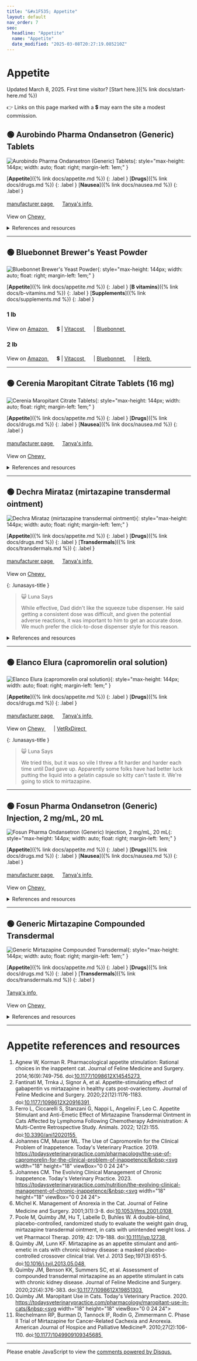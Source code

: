 ```yaml
---
title: "&#x1F535; Appetite"
layout: default
nav_order: 7
seo:
  headline: "Appetite"
  name: "Appetite"
  date_modified: "2025-03-08T20:27:19.085210Z"
---
```


# Appetite

Updated March 8, 2025.
First time visitor? [Start here.]({% link docs/start-here.md %})

&#x1F449; Links on this page marked with a &#x1f4b2; may earn the site a modest commission.



## &#x1F7E2; Aurobindo Pharma Ondansetron (Generic) Tablets

![Aurobindo Pharma Ondansetron (Generic) Tablets](https://image.chewy.com/is/image/catalog/205219_MAIN._AC_SL600_V1633037204_.jpg){: style="max-height: 144px; width: auto; float: right; margin-left: 1em;" }

[**Appetite**]({% link docs/appetite.md %})
{: .label }
[**Drugs**]({% link docs/drugs.md %})
{: .label }
[**Nausea**]({% link docs/nausea.md %})
{: .label }

 <a href="https://www.aurobindousa.com/products/ondansetron-tablets-4-mg-30-bottle/" class="external" target="_blank">manufacturer page&nbsp;<svg width="18" height="18" viewBox="0 0 24 24"><use xlink:href="#svg-external-link"></use></svg></a> <a href="https://felinecrf.org/appetite_loss_nausea_vomiting.htm#ondansetron" class="external" target="_blank">Tanya's info&nbsp;<svg width="18" height="18" viewBox="0 0 24 24"><use xlink:href="#svg-external-link"></use></svg></a>

View on <a href="https://www.chewy.com/dp/1068854" class="external" target="_blank">Chewy&nbsp;<svg width="18" height="18" viewBox="0 0 24 24"><use xlink:href="#svg-external-link"></use></svg></a>

<details markdown="block">
<summary>References and resources</summary>

1.  Acevedo A, Muñoz KA, Stec M, Pitt K, Jones SA, Manfredi JM. Effect of preoperative ondansetron on postoperative nausea in healthy dogs undergoing laparoscopic gastropexy and castration. Vet Anaesth Analg. 2024 May-Jun;51(3):235-243. doi:<a href="https://doi.org/10.1016/j.vaa.2024.01.004" class="external" target="_blank">10.1016/j.vaa.2024.01.004&nbsp;<svg width="18" height="18" viewBox="0 0 24 24"><use xlink:href="#svg-external-link"></use></svg></a>
1.  Fitzpatrick, R. L., Wittenburg, L. A., Hansen, R. J., Gustafson, D. L., Quimby, J. M. Limited sampling pharmacokinetics of subcutaneous ondansetron in healthy geriatric cats, cats with chronic kidney disease, and cats with liver disease. J. vet. Pharmacol. Therap. doi:<a href="https://doi.org/10.1111/jvp.12286" class="external" target="_blank">10.1111/jvp.12286&nbsp;<svg width="18" height="18" viewBox="0 0 24 24"><use xlink:href="#svg-external-link"></use></svg></a>
1.  Hall, E. (2002), Rational selection of gastrointestinal drugs for cats and dogs. In Practice, 24: 242-249. doi:<a href="https://doi.org/10.1136/inpract.24.5.242" class="external" target="_blank">10.1136/inpract.24.5.242&nbsp;<svg width="18" height="18" viewBox="0 0 24 24"><use xlink:href="#svg-external-link"></use></svg></a>
1.  Zofran Product Monograph. Novartis Pharmaceuticals Canada. 2015. <a href="https://www.novartis.com/ca-en/sites/novartis_ca/files/zofran_scrip_e.pdf" class="external" target="_blank">https://www.novartis.com/ca-en/sites/novartis_ca/files/zofran_scrip_e.pdf&nbsp;<svg width="18" height="18" viewBox="0 0 24 24"><use xlink:href="#svg-external-link"></use></svg></a>
1.  Quimby, J. M., Lake, R. C., Hansen, R. J., Lunghofer, P. J., Gustafson, D. L. Oral, subcutaneous, and intravenous pharmacokinetics of ondansetron in healthy cats. J. vet. Pharmacol. Therap. 37, 348-353. doi:<a href="https://doi.org/10.1111/jvp.12094" class="external" target="_blank">10.1111/jvp.12094&nbsp;<svg width="18" height="18" viewBox="0 0 24 24"><use xlink:href="#svg-external-link"></use></svg></a>
1.  Santos LC, Ludders JW, Erb HN, Martin-Flores M, Basher KL, Kirch P. A randomized, blinded, controlled trial of the antiemetic effect of ondansetron on dexmedetomidine-induced emesis in cats. Vet Anaesth Analg. 2011 Jul;38(4):320-7. doi:<a href="https://doi.org/10.1111/j.1467-2995.2011.00619.x" class="external" target="_blank">10.1111/j.1467-2995.2011.00619.x&nbsp;<svg width="18" height="18" viewBox="0 0 24 24"><use xlink:href="#svg-external-link"></use></svg></a>
1.  SEDLACEK, H.S., RAMSEY, D.S., BOUCHER, J.F., EAGLESON, J.S., CONDER, G.A. and CLEMENCE, R.G. (2008), Comparative efficacy of maropitant and selected drugs in preventing emesis induced by centrally or peripherally acting emetogens in dogs. Journal of Veterinary Pharmacology and Therapeutics, 31: 533-537. doi:<a href="https://doi.org/10.1111/j.1365-2885.2008.00991.x" class="external" target="_blank">10.1111/j.1365-2885.2008.00991.x&nbsp;<svg width="18" height="18" viewBox="0 0 24 24"><use xlink:href="#svg-external-link"></use></svg></a>
1.  Trepanier L. Acute Vomiting in Cats: Rational Treatment Selection. Journal of Feline Medicine and Surgery. 2010;12(3):225-230. doi:<a href="https://doi.org/10.1016/j.jfms.2010.01.005" class="external" target="_blank">10.1016/j.jfms.2010.01.005&nbsp;<svg width="18" height="18" viewBox="0 0 24 24"><use xlink:href="#svg-external-link"></use></svg></a>
1.  Zajic LB, Herndon AK, Sieberg LG, et al. Assessment of absorption of transdermal ondansetron in normal research cats. Journal of Feline Medicine and Surgery. 2017;19(12):1245-1248. doi:<a href="https://doi.org/10.1177/1098612X16688807" class="external" target="_blank">10.1177/1098612X16688807&nbsp;<svg width="18" height="18" viewBox="0 0 24 24"><use xlink:href="#svg-external-link"></use></svg></a>

</details>

* * *



## &#x1F7E2; Bluebonnet Brewer's Yeast Powder

![Bluebonnet Brewer's Yeast Powder](https://bluebonnetnutrition.com/cdn/shop/files/743715012004O_afront-side.jpg?width=1000){: style="max-height: 144px; width: auto; float: right; margin-left: 1em;" }

[**Appetite**]({% link docs/appetite.md %})
{: .label }
[**B vitamins**]({% link docs/b-vitamins.md %})
{: .label }
[**Supplements**]({% link docs/supplements.md %})
{: .label }

### 1 lb

View on <a href="https://www.amazon.com/dp/B000POWM52/ref=nosim?tag=ckdcatsupplies-20" class="external" target="_blank">Amazon&nbsp;<svg width="18" height="18" viewBox="0 0 24 24"><use xlink:href="#svg-external-link"></use></svg></a> &#x1f4b2; &#124; <a href="https://www.vitacost.com/bluebonnet-nutrition-super-earth-brewers-yeast-powder-non-bitter" class="external" target="_blank">Vitacost&nbsp;<svg width="18" height="18" viewBox="0 0 24 24"><use xlink:href="#svg-external-link"></use></svg></a> &#124; <a href="https://bluebonnetnutrition.com/products/super-earth-brewers-yeast-powder?variant=43718728155446" class="external" target="_blank">Bluebonnet&nbsp;<svg width="18" height="18" viewBox="0 0 24 24"><use xlink:href="#svg-external-link"></use></svg></a>

### 2 lb

View on <a href="https://www.amazon.com/dp/B000BD0S1W/ref=nosim?tag=ckdcatsupplies-20" class="external" target="_blank">Amazon&nbsp;<svg width="18" height="18" viewBox="0 0 24 24"><use xlink:href="#svg-external-link"></use></svg></a> &#x1f4b2; &#124; <a href="https://www.vitacost.com/bluebonnet-nutrition-super-earth-brewers-yeast-powder-unflavored" class="external" target="_blank">Vitacost&nbsp;<svg width="18" height="18" viewBox="0 0 24 24"><use xlink:href="#svg-external-link"></use></svg></a> &#124; <a href="https://bluebonnetnutrition.com/products/super-earth-brewers-yeast-powder?variant=43718728188214" class="external" target="_blank">Bluebonnet&nbsp;<svg width="18" height="18" viewBox="0 0 24 24"><use xlink:href="#svg-external-link"></use></svg></a> &#124; <a href="https://www.iherb.com/pr/9984" class="external" target="_blank">iHerb&nbsp;<svg width="18" height="18" viewBox="0 0 24 24"><use xlink:href="#svg-external-link"></use></svg></a>

* * *



## &#x1F7E2; Cerenia Maropitant Citrate Tablets (16 mg)

![Cerenia Maropitant Citrate Tablets](https://image.chewy.com/is/image/catalog/146224_MAIN._AC_SL600_V1728334497_.jpg){: style="max-height: 144px; width: auto; float: right; margin-left: 1em;" }

[**Appetite**]({% link docs/appetite.md %})
{: .label }
[**Drugs**]({% link docs/drugs.md %})
{: .label }
[**Nausea**]({% link docs/nausea.md %})
{: .label }

 <a href="https://www.zoetisus.com/products/petcare/cerenia" class="external" target="_blank">manufacturer page&nbsp;<svg width="18" height="18" viewBox="0 0 24 24"><use xlink:href="#svg-external-link"></use></svg></a> <a href="https://felinecrf.org/appetite_loss_nausea_vomiting.htm#maropitant" class="external" target="_blank">Tanya's info&nbsp;<svg width="18" height="18" viewBox="0 0 24 24"><use xlink:href="#svg-external-link"></use></svg></a>

View on <a href="https://www.chewy.com/dp/323192" class="external" target="_blank">Chewy&nbsp;<svg width="18" height="18" viewBox="0 0 24 24"><use xlink:href="#svg-external-link"></use></svg></a>

<details markdown="block">
<summary>References and resources</summary>

1.  Boukaache Y, Ferret ML, Khoukh VDK, Enache A, Iwaszkiw D, Bertin S, Bruno F. Evaluation of the efficacy of transdermal administration of maropitant in managing vomiting in cats. Open Vet J. 2022 Sep-Oct;12(5):618-621. doi:<a href="https://doi.org/10.5455/OVJ.2022.v12.i5.4" class="external" target="_blank">10.5455/OVJ.2022.v12.i5.4&nbsp;<svg width="18" height="18" viewBox="0 0 24 24"><use xlink:href="#svg-external-link"></use></svg></a>
1.  Bradbrook C. Is maropitant analgesic? Ace Vets Limited T/A The Zero Pain Philosophy. 2023. <a href="https://www.zeropainphilosophy.com/post/is-maropitant-analgesic" class="external" target="_blank">https://www.zeropainphilosophy.com/post/is-maropitant-analgesic&nbsp;<svg width="18" height="18" viewBox="0 0 24 24"><use xlink:href="#svg-external-link"></use></svg></a>
1.  HICKMAN, M.A., COX, S.R., MAHABIR, S., MISKELL, C., LIN, J., BUNGER, A. and McCALL, R.B. (2008), Safety, pharmacokinetics and use of the novel NK-1 receptor antagonist maropitant (CereniaTM) for the prevention of emesis and motion sickness in cats. Journal of Veterinary Pharmacology and Therapeutics, 31: 220-229. doi:<a href="https://doi.org/10.1111/j.1365-2885.2008.00952.x" class="external" target="_blank">10.1111/j.1365-2885.2008.00952.x&nbsp;<svg width="18" height="18" viewBox="0 0 24 24"><use xlink:href="#svg-external-link"></use></svg></a>
1.  Kinobe RT, Miyake Y. Evaluating the anti-inflammatory and analgesic properties of maropitant: A systematic review and meta-analysis. Vet J. 2020 May-Jun;259-260:105471. doi:<a href="https://doi.org/10.1016/j.tvjl.2020.105471" class="external" target="_blank">10.1016/j.tvjl.2020.105471&nbsp;<svg width="18" height="18" viewBox="0 0 24 24"><use xlink:href="#svg-external-link"></use></svg></a>
1.  Love L. Is Maropitant Analgesic? North American Veterinary Anesthesia Society (NAVAS). 2021. <a href="https://www.mynavas.org/post/is-maropitant-analgesic" class="external" target="_blank">https://www.mynavas.org/post/is-maropitant-analgesic&nbsp;<svg width="18" height="18" viewBox="0 0 24 24"><use xlink:href="#svg-external-link"></use></svg></a>
1.  Quimby JM, Brock WT, Moses K, Bolotin D, Patricelli K. Chronic use of maropitant for the management of vomiting and inappetence in cats with chronic kidney disease: a blinded, placebo-controlled clinical trial. Journal of Feline Medicine and Surgery. 2015;17(8):692-697. doi:<a href="https://doi.org/10.1177/1098612X14555441" class="external" target="_blank">10.1177/1098612X14555441&nbsp;<svg width="18" height="18" viewBox="0 0 24 24"><use xlink:href="#svg-external-link"></use></svg></a>
1.  Quimby JM. Maropitant Use in Cats. Today's Veterinary Practice. 2020. <a href="https://todaysveterinarypractice.com/pharmacology/maropitant-use-in-cats/" class="external" target="_blank">https://todaysveterinarypractice.com/pharmacology/maropitant-use-in-cats/&nbsp;<svg width="18" height="18" viewBox="0 0 24 24"><use xlink:href="#svg-external-link"></use></svg></a>
1.  SEDLACEK, H.S., RAMSEY, D.S., BOUCHER, J.F., EAGLESON, J.S., CONDER, G.A. and CLEMENCE, R.G. (2008), Comparative efficacy of maropitant and selected drugs in preventing emesis induced by centrally or peripherally acting emetogens in dogs. Journal of Veterinary Pharmacology and Therapeutics, 31: 533-537. doi:<a href="https://doi.org/10.1111/j.1365-2885.2008.00991.x" class="external" target="_blank">10.1111/j.1365-2885.2008.00991.x&nbsp;<svg width="18" height="18" viewBox="0 0 24 24"><use xlink:href="#svg-external-link"></use></svg></a>
1.  Cerenia Tablets and Injectable Solution Package Insert. Zoetis. 2022. <a href="https://www.zoetisus.com/content/_assets/docs/Petcare/Cerenia/Cerenia-Tablets-and-Injectable-Solution-Combined-Marketing-Package-Insert.pdf" class="external" target="_blank">https://www.zoetisus.com/content/_assets/docs/Petcare/Cerenia/Cerenia-Tablets-and-Injectable-Solution-Combined-Marketing-Package-Insert.pdf&nbsp;<svg width="18" height="18" viewBox="0 0 24 24"><use xlink:href="#svg-external-link"></use></svg></a>

</details>

* * *



## &#x1F7E2; Dechra Mirataz (mirtazapine transdermal ointment)

![Dechra Mirataz (mirtazapine transdermal ointment)](https://mirataz.com/wp-content/uploads/2021/01/mirataz-product-new.jpg){: style="max-height: 144px; width: auto; float: right; margin-left: 1em;" }

[**Appetite**]({% link docs/appetite.md %})
{: .label }
[**Drugs**]({% link docs/drugs.md %})
{: .label }
[**Transdermals**]({% link docs/transdermals.md %})
{: .label }

 <a href="https://mirataz.com" class="external" target="_blank">manufacturer page&nbsp;<svg width="18" height="18" viewBox="0 0 24 24"><use xlink:href="#svg-external-link"></use></svg></a> <a href="https://felinecrf.org/persuading_cat_to_eat.htm#mirtazapine" class="external" target="_blank">Tanya's info&nbsp;<svg width="18" height="18" viewBox="0 0 24 24"><use xlink:href="#svg-external-link"></use></svg></a>

View on <a href="https://www.chewy.com/dp/206276" class="external" target="_blank">Chewy&nbsp;<svg width="18" height="18" viewBox="0 0 24 24"><use xlink:href="#svg-external-link"></use></svg></a>

{: .lunasays-title }
> &#x1F63A; Luna Says
>
> While effective, Dad didn't like the squeeze tube dispenser. He said getting a consistent dose was difficult, and given the potential adverse reactions, it was important to him to get an accurate dose. We much prefer the click-to-dose dispenser style for this reason.

<details markdown="block">
<summary>References and resources</summary>

1.  Buhles W, Quimby JM, Labelle D, Williams VS. Single and multiple dose pharmacokinetics of a novel mirtazapine transdermal ointment in cats. J vet Pharmacol Therap. 2018; 41: 644-651. doi:<a href="https://doi.org/10.1111/jvp.12691" class="external" target="_blank">10.1111/jvp.12691&nbsp;<svg width="18" height="18" viewBox="0 0 24 24"><use xlink:href="#svg-external-link"></use></svg></a>
1.  Fantinati M, Trnka J, Signor A, et al. Appetite-stimulating effect of gabapentin vs mirtazapine in healthy cats post-ovariectomy. Journal of Feline Medicine and Surgery. 2020;22(12):1176-1183. doi:<a href="https://doi.org/10.1177/1098612X20916391" class="external" target="_blank">10.1177/1098612X20916391&nbsp;<svg width="18" height="18" viewBox="0 0 24 24"><use xlink:href="#svg-external-link"></use></svg></a>
1.  Ferguson LE, McLean MK, Bates JA, Quimby JM. Mirtazapine toxicity in cats: retrospective study of 84 cases (2006-2011). Journal of Feline Medicine and Surgery. 2016;18(11):868-874. doi:<a href="https://doi.org/10.1177/1098612X15599026" class="external" target="_blank">10.1177/1098612X15599026&nbsp;<svg width="18" height="18" viewBox="0 0 24 24"><use xlink:href="#svg-external-link"></use></svg></a>
1.  Ferro L, Ciccarelli S, Stanzani G, Nappi L, Angelini F, Leo C. Appetite Stimulant and Anti-Emetic Effect of Mirtazapine Transdermal Ointment in Cats Affected by Lymphoma Following Chemotherapy Administration: A Multi-Centre Retrospective Study. Animals. 2022; 12(2):155. doi:<a href="https://doi.org/10.3390/ani12020155" class="external" target="_blank">10.3390/ani12020155&nbsp;<svg width="18" height="18" viewBox="0 0 24 24"><use xlink:href="#svg-external-link"></use></svg></a>
1.  Mirataz (mirtazapine transdermal ointment) product insert. Dechra Veterinary Products. 2020. <a href="https://www.dechra-us.com/Files/Files/SupportMaterialDownloads/US/dechra-mirataz-full-pi-0521.pdf" class="external" target="_blank">https://www.dechra-us.com/Files/Files/SupportMaterialDownloads/US/dechra-mirataz-full-pi-0521.pdf&nbsp;<svg width="18" height="18" viewBox="0 0 24 24"><use xlink:href="#svg-external-link"></use></svg></a>
1.  Poole M, Quimby JM, Hu T, Labelle D, Buhles W. A double-blind, placebo-controlled, randomized study to evaluate the weight gain drug, mirtazapine transdermal ointment, in cats with unintended weight loss. J vet Pharmacol Therap. 2019; 42: 179-188. doi:<a href="https://doi.org/10.1111/jvp.12738" class="external" target="_blank">10.1111/jvp.12738&nbsp;<svg width="18" height="18" viewBox="0 0 24 24"><use xlink:href="#svg-external-link"></use></svg></a>
1.  Quimby, J.M., Gustafson, D.L. and Lunn, K.F. (2011), The Pharmacokinetics of Mirtazapine in Cats with Chronic Kidney Disease and In Age-Matched Control Cats. J Vet Intern Med, 25: 985-989. doi:<a href="https://doi.org/10.1111/j.1939-1676.2011.00780.x" class="external" target="_blank">10.1111/j.1939-1676.2011.00780.x&nbsp;<svg width="18" height="18" viewBox="0 0 24 24"><use xlink:href="#svg-external-link"></use></svg></a>
1.  Quimby JM, Lunn KF. Mirtazapine as an appetite stimulant and anti-emetic in cats with chronic kidney disease: a masked placebo-controlled crossover clinical trial. Vet J. 2013 Sep;197(3):651-5. doi:<a href="https://doi.org/10.1016/j.tvjl.2013.05.048" class="external" target="_blank">10.1016/j.tvjl.2013.05.048&nbsp;<svg width="18" height="18" viewBox="0 0 24 24"><use xlink:href="#svg-external-link"></use></svg></a>
1.  Quimby JM, Benson KK, Summers SC, et al. Assessment of compounded transdermal mirtazapine as an appetite stimulant in cats with chronic kidney disease. Journal of Feline Medicine and Surgery. 2020;22(4):376-383. doi:<a href="https://doi.org/10.1177/1098612X19851303" class="external" target="_blank">10.1177/1098612X19851303&nbsp;<svg width="18" height="18" viewBox="0 0 24 24"><use xlink:href="#svg-external-link"></use></svg></a>
1.  Riechelmann RP, Burman D, Tannock IF, Rodin G, Zimmermann C. Phase II Trial of Mirtazapine for Cancer-Related Cachexia and Anorexia. American Journal of Hospice and Palliative Medicine®. 2010;27(2):106-110. doi:<a href="https://doi.org/10.1177/1049909109345685" class="external" target="_blank">10.1177/1049909109345685&nbsp;<svg width="18" height="18" viewBox="0 0 24 24"><use xlink:href="#svg-external-link"></use></svg></a>
1.  Sparkes AH, Caney S, Chalhoub S, Elliott J, Finch N, Gajanayake I, Langston C, Lefebvre HP, White J, Quimby J. ISFM Consensus Guidelines on the Diagnosis and Management of Feline Chronic Kidney Disease. J Feline Med Surg. 2016 Mar;18(3):219-39. doi:<a href="https://doi.org/10.1177/1098612X16631234" class="external" target="_blank">10.1177/1098612X16631234&nbsp;<svg width="18" height="18" viewBox="0 0 24 24"><use xlink:href="#svg-external-link"></use></svg></a>

</details>

* * *



## &#x1F7E2; Elanco Elura (capromorelin oral solution)

![Elanco Elura (capromorelin oral solution)](https://assets.elanco.com/0cec44ed-3eaa-0009-2029-666567e7e4de/888c3aeb-444d-4e71-9992-ea6336f02040/Elura_Packshot_Camera_Left_840px.png){: style="max-height: 144px; width: auto; float: right; margin-left: 1em;" }

[**Appetite**]({% link docs/appetite.md %})
{: .label }
[**Drugs**]({% link docs/drugs.md %})
{: .label }

 <a href="https://my.elanco.com/us/elura" class="external" target="_blank">manufacturer page&nbsp;<svg width="18" height="18" viewBox="0 0 24 24"><use xlink:href="#svg-external-link"></use></svg></a> <a href="https://felinecrf.org/persuading_cat_to_eat.htm#capromorelin" class="external" target="_blank">Tanya's info&nbsp;<svg width="18" height="18" viewBox="0 0 24 24"><use xlink:href="#svg-external-link"></use></svg></a>

View on <a href="https://www.chewy.com/dp/316892" class="external" target="_blank">Chewy&nbsp;<svg width="18" height="18" viewBox="0 0 24 24"><use xlink:href="#svg-external-link"></use></svg></a> &#124; <a href="https://www.vetrxdirect.com/product/view/elura-capromorelin-oral-solution-for-weight-gain-in-cats-rx" class="external" target="_blank">VetRxDirect&nbsp;<svg width="18" height="18" viewBox="0 0 24 24"><use xlink:href="#svg-external-link"></use></svg></a>

{: .lunasays-title }
> &#x1F63A; Luna Says
>
> We tried this, but it was so vile I threw a fit harder and harder each time until Dad gave up. Apparently some folks have had better luck putting the liquid into a gelatin capsule so kitty can't taste it. We're going to stick to mirtazapine.

* * *



## &#x1F7E2; Fosun Pharma Ondansetron (Generic) Injection, 2 mg/mL, 20 mL

![Fosun Pharma Ondansetron (Generic) Injection, 2 mg/mL, 20 mL](https://fosunpharmausa.com/wp-content/uploads/2019/10/Ondensetron-40mg.jpg){: style="max-height: 144px; width: auto; float: right; margin-left: 1em;" }

[**Appetite**]({% link docs/appetite.md %})
{: .label }
[**Drugs**]({% link docs/drugs.md %})
{: .label }
[**Nausea**]({% link docs/nausea.md %})
{: .label }

 <a href="https://fosunpharmausa.com/our-products/" class="external" target="_blank">manufacturer page&nbsp;<svg width="18" height="18" viewBox="0 0 24 24"><use xlink:href="#svg-external-link"></use></svg></a> <a href="https://felinecrf.org/appetite_loss_nausea_vomiting.htm#ondansetron" class="external" target="_blank">Tanya's info&nbsp;<svg width="18" height="18" viewBox="0 0 24 24"><use xlink:href="#svg-external-link"></use></svg></a>

View on <a href="https://www.chewy.com/dp/336791" class="external" target="_blank">Chewy&nbsp;<svg width="18" height="18" viewBox="0 0 24 24"><use xlink:href="#svg-external-link"></use></svg></a>

<details markdown="block">
<summary>References and resources</summary>

1.  Acevedo A, Muñoz KA, Stec M, Pitt K, Jones SA, Manfredi JM. Effect of preoperative ondansetron on postoperative nausea in healthy dogs undergoing laparoscopic gastropexy and castration. Vet Anaesth Analg. 2024 May-Jun;51(3):235-243. doi:<a href="https://doi.org/10.1016/j.vaa.2024.01.004" class="external" target="_blank">10.1016/j.vaa.2024.01.004&nbsp;<svg width="18" height="18" viewBox="0 0 24 24"><use xlink:href="#svg-external-link"></use></svg></a>
1.  Fitzpatrick, R. L., Wittenburg, L. A., Hansen, R. J., Gustafson, D. L., Quimby, J. M. Limited sampling pharmacokinetics of subcutaneous ondansetron in healthy geriatric cats, cats with chronic kidney disease, and cats with liver disease. J. vet. Pharmacol. Therap. doi:<a href="https://doi.org/10.1111/jvp.12286" class="external" target="_blank">10.1111/jvp.12286&nbsp;<svg width="18" height="18" viewBox="0 0 24 24"><use xlink:href="#svg-external-link"></use></svg></a>
1.  Hall, E. (2002), Rational selection of gastrointestinal drugs for cats and dogs. In Practice, 24: 242-249. doi:<a href="https://doi.org/10.1136/inpract.24.5.242" class="external" target="_blank">10.1136/inpract.24.5.242&nbsp;<svg width="18" height="18" viewBox="0 0 24 24"><use xlink:href="#svg-external-link"></use></svg></a>
1.  Zofran Product Monograph. Novartis Pharmaceuticals Canada. 2015. <a href="https://www.novartis.com/ca-en/sites/novartis_ca/files/zofran_scrip_e.pdf" class="external" target="_blank">https://www.novartis.com/ca-en/sites/novartis_ca/files/zofran_scrip_e.pdf&nbsp;<svg width="18" height="18" viewBox="0 0 24 24"><use xlink:href="#svg-external-link"></use></svg></a>
1.  Quimby, J. M., Lake, R. C., Hansen, R. J., Lunghofer, P. J., Gustafson, D. L. Oral, subcutaneous, and intravenous pharmacokinetics of ondansetron in healthy cats. J. vet. Pharmacol. Therap. 37, 348-353. doi:<a href="https://doi.org/10.1111/jvp.12094" class="external" target="_blank">10.1111/jvp.12094&nbsp;<svg width="18" height="18" viewBox="0 0 24 24"><use xlink:href="#svg-external-link"></use></svg></a>
1.  Santos LC, Ludders JW, Erb HN, Martin-Flores M, Basher KL, Kirch P. A randomized, blinded, controlled trial of the antiemetic effect of ondansetron on dexmedetomidine-induced emesis in cats. Vet Anaesth Analg. 2011 Jul;38(4):320-7. doi:<a href="https://doi.org/10.1111/j.1467-2995.2011.00619.x" class="external" target="_blank">10.1111/j.1467-2995.2011.00619.x&nbsp;<svg width="18" height="18" viewBox="0 0 24 24"><use xlink:href="#svg-external-link"></use></svg></a>
1.  SEDLACEK, H.S., RAMSEY, D.S., BOUCHER, J.F., EAGLESON, J.S., CONDER, G.A. and CLEMENCE, R.G. (2008), Comparative efficacy of maropitant and selected drugs in preventing emesis induced by centrally or peripherally acting emetogens in dogs. Journal of Veterinary Pharmacology and Therapeutics, 31: 533-537. doi:<a href="https://doi.org/10.1111/j.1365-2885.2008.00991.x" class="external" target="_blank">10.1111/j.1365-2885.2008.00991.x&nbsp;<svg width="18" height="18" viewBox="0 0 24 24"><use xlink:href="#svg-external-link"></use></svg></a>
1.  Trepanier L. Acute Vomiting in Cats: Rational Treatment Selection. Journal of Feline Medicine and Surgery. 2010;12(3):225-230. doi:<a href="https://doi.org/10.1016/j.jfms.2010.01.005" class="external" target="_blank">10.1016/j.jfms.2010.01.005&nbsp;<svg width="18" height="18" viewBox="0 0 24 24"><use xlink:href="#svg-external-link"></use></svg></a>
1.  Zajic LB, Herndon AK, Sieberg LG, et al. Assessment of absorption of transdermal ondansetron in normal research cats. Journal of Feline Medicine and Surgery. 2017;19(12):1245-1248. doi:<a href="https://doi.org/10.1177/1098612X16688807" class="external" target="_blank">10.1177/1098612X16688807&nbsp;<svg width="18" height="18" viewBox="0 0 24 24"><use xlink:href="#svg-external-link"></use></svg></a>

</details>

* * *



## &#x1F7E2; Generic Mirtazapine Compounded Transdermal

![Generic Mirtazapine Compounded Transdermal](https://image.chewy.com/is/image/catalog/246833_MAIN._AC_SL600_V1602704279_.jpg){: style="max-height: 144px; width: auto; float: right; margin-left: 1em;" }

[**Appetite**]({% link docs/appetite.md %})
{: .label }
[**Drugs**]({% link docs/drugs.md %})
{: .label }
[**Transdermals**]({% link docs/transdermals.md %})
{: .label }

 <a href="https://felinecrf.org/persuading_cat_to_eat.htm#mirtazapine" class="external" target="_blank">Tanya's info&nbsp;<svg width="18" height="18" viewBox="0 0 24 24"><use xlink:href="#svg-external-link"></use></svg></a>

View on <a href="https://www.chewy.com/dp/273308" class="external" target="_blank">Chewy&nbsp;<svg width="18" height="18" viewBox="0 0 24 24"><use xlink:href="#svg-external-link"></use></svg></a>

<details markdown="block">
<summary>References and resources</summary>

1.  Buhles W, Quimby JM, Labelle D, Williams VS. Single and multiple dose pharmacokinetics of a novel mirtazapine transdermal ointment in cats. J vet Pharmacol Therap. 2018; 41: 644-651. doi:<a href="https://doi.org/10.1111/jvp.12691" class="external" target="_blank">10.1111/jvp.12691&nbsp;<svg width="18" height="18" viewBox="0 0 24 24"><use xlink:href="#svg-external-link"></use></svg></a>
1.  Fantinati M, Trnka J, Signor A, et al. Appetite-stimulating effect of gabapentin vs mirtazapine in healthy cats post-ovariectomy. Journal of Feline Medicine and Surgery. 2020;22(12):1176-1183. doi:<a href="https://doi.org/10.1177/1098612X20916391" class="external" target="_blank">10.1177/1098612X20916391&nbsp;<svg width="18" height="18" viewBox="0 0 24 24"><use xlink:href="#svg-external-link"></use></svg></a>
1.  Ferguson LE, McLean MK, Bates JA, Quimby JM. Mirtazapine toxicity in cats: retrospective study of 84 cases (2006-2011). Journal of Feline Medicine and Surgery. 2016;18(11):868-874. doi:<a href="https://doi.org/10.1177/1098612X15599026" class="external" target="_blank">10.1177/1098612X15599026&nbsp;<svg width="18" height="18" viewBox="0 0 24 24"><use xlink:href="#svg-external-link"></use></svg></a>
1.  Ferro L, Ciccarelli S, Stanzani G, Nappi L, Angelini F, Leo C. Appetite Stimulant and Anti-Emetic Effect of Mirtazapine Transdermal Ointment in Cats Affected by Lymphoma Following Chemotherapy Administration: A Multi-Centre Retrospective Study. Animals. 2022; 12(2):155. doi:<a href="https://doi.org/10.3390/ani12020155" class="external" target="_blank">10.3390/ani12020155&nbsp;<svg width="18" height="18" viewBox="0 0 24 24"><use xlink:href="#svg-external-link"></use></svg></a>
1.  Poole M, Quimby JM, Hu T, Labelle D, Buhles W. A double-blind, placebo-controlled, randomized study to evaluate the weight gain drug, mirtazapine transdermal ointment, in cats with unintended weight loss. J vet Pharmacol Therap. 2019; 42: 179-188. doi:<a href="https://doi.org/10.1111/jvp.12738" class="external" target="_blank">10.1111/jvp.12738&nbsp;<svg width="18" height="18" viewBox="0 0 24 24"><use xlink:href="#svg-external-link"></use></svg></a>
1.  Quimby, J.M., Gustafson, D.L. and Lunn, K.F. (2011), The Pharmacokinetics of Mirtazapine in Cats with Chronic Kidney Disease and In Age-Matched Control Cats. J Vet Intern Med, 25: 985-989. doi:<a href="https://doi.org/10.1111/j.1939-1676.2011.00780.x" class="external" target="_blank">10.1111/j.1939-1676.2011.00780.x&nbsp;<svg width="18" height="18" viewBox="0 0 24 24"><use xlink:href="#svg-external-link"></use></svg></a>
1.  Quimby JM, Lunn KF. Mirtazapine as an appetite stimulant and anti-emetic in cats with chronic kidney disease: a masked placebo-controlled crossover clinical trial. Vet J. 2013 Sep;197(3):651-5. doi:<a href="https://doi.org/10.1016/j.tvjl.2013.05.048" class="external" target="_blank">10.1016/j.tvjl.2013.05.048&nbsp;<svg width="18" height="18" viewBox="0 0 24 24"><use xlink:href="#svg-external-link"></use></svg></a>
1.  Quimby JM, Benson KK, Summers SC, et al. Assessment of compounded transdermal mirtazapine as an appetite stimulant in cats with chronic kidney disease. Journal of Feline Medicine and Surgery. 2020;22(4):376-383. doi:<a href="https://doi.org/10.1177/1098612X19851303" class="external" target="_blank">10.1177/1098612X19851303&nbsp;<svg width="18" height="18" viewBox="0 0 24 24"><use xlink:href="#svg-external-link"></use></svg></a>
1.  Riechelmann RP, Burman D, Tannock IF, Rodin G, Zimmermann C. Phase II Trial of Mirtazapine for Cancer-Related Cachexia and Anorexia. American Journal of Hospice and Palliative Medicine®. 2010;27(2):106-110. doi:<a href="https://doi.org/10.1177/1049909109345685" class="external" target="_blank">10.1177/1049909109345685&nbsp;<svg width="18" height="18" viewBox="0 0 24 24"><use xlink:href="#svg-external-link"></use></svg></a>
1.  Sparkes AH, Caney S, Chalhoub S, Elliott J, Finch N, Gajanayake I, Langston C, Lefebvre HP, White J, Quimby J. ISFM Consensus Guidelines on the Diagnosis and Management of Feline Chronic Kidney Disease. J Feline Med Surg. 2016 Mar;18(3):219-39. doi:<a href="https://doi.org/10.1177/1098612X16631234" class="external" target="_blank">10.1177/1098612X16631234&nbsp;<svg width="18" height="18" viewBox="0 0 24 24"><use xlink:href="#svg-external-link"></use></svg></a>

</details>

* * *


# Appetite references and resources

1.  Agnew W, Korman R. Pharmacological appetite stimulation: Rational choices in the inappetent cat. Journal of Feline Medicine and Surgery. 2014;16(9):749-756. doi:<a href="https://doi.org/10.1177/1098612X14545273" class="external" target="_blank">10.1177/1098612X14545273&nbsp;<svg width="18" height="18" viewBox="0 0 24 24"><use xlink:href="#svg-external-link"></use></svg></a>
1.  Fantinati M, Trnka J, Signor A, et al. Appetite-stimulating effect of gabapentin vs mirtazapine in healthy cats post-ovariectomy. Journal of Feline Medicine and Surgery. 2020;22(12):1176-1183. doi:<a href="https://doi.org/10.1177/1098612X20916391" class="external" target="_blank">10.1177/1098612X20916391&nbsp;<svg width="18" height="18" viewBox="0 0 24 24"><use xlink:href="#svg-external-link"></use></svg></a>
1.  Ferro L, Ciccarelli S, Stanzani G, Nappi L, Angelini F, Leo C. Appetite Stimulant and Anti-Emetic Effect of Mirtazapine Transdermal Ointment in Cats Affected by Lymphoma Following Chemotherapy Administration: A Multi-Centre Retrospective Study. Animals. 2022; 12(2):155. doi:<a href="https://doi.org/10.3390/ani12020155" class="external" target="_blank">10.3390/ani12020155&nbsp;<svg width="18" height="18" viewBox="0 0 24 24"><use xlink:href="#svg-external-link"></use></svg></a>
1.  Johannes CM, Musser ML. The Use of Capromorelin for the Clinical Problem of Inappetence. Today's Veterinary Practice. 2019. <a href="https://todaysveterinarypractice.com/pharmacology/the-use-of-capromorelin-for-the-clinical-problem-of-inappetence/" class="external" target="_blank">https://todaysveterinarypractice.com/pharmacology/the-use-of-capromorelin-for-the-clinical-problem-of-inappetence/&nbsp;<svg width="18" height="18" viewBox="0 0 24 24"><use xlink:href="#svg-external-link"></use></svg></a>
1.  Johannes CM. The Evolving Clinical Management of Chronic Inappetence. Today's Veterinary Practice. 2023. <a href="https://todaysveterinarypractice.com/nutrition/the-evolving-clinical-management-of-chronic-inappetence/" class="external" target="_blank">https://todaysveterinarypractice.com/nutrition/the-evolving-clinical-management-of-chronic-inappetence/&nbsp;<svg width="18" height="18" viewBox="0 0 24 24"><use xlink:href="#svg-external-link"></use></svg></a>
1.  Michel K. Management of Anorexia in the Cat. Journal of Feline Medicine and Surgery. 2001;3(1):3-8. doi:<a href="https://doi.org/10.1053/jfms.2001.0108" class="external" target="_blank">10.1053/jfms.2001.0108&nbsp;<svg width="18" height="18" viewBox="0 0 24 24"><use xlink:href="#svg-external-link"></use></svg></a>
1.  Poole M, Quimby JM, Hu T, Labelle D, Buhles W. A double-blind, placebo-controlled, randomized study to evaluate the weight gain drug, mirtazapine transdermal ointment, in cats with unintended weight loss. J vet Pharmacol Therap. 2019; 42: 179-188. doi:<a href="https://doi.org/10.1111/jvp.12738" class="external" target="_blank">10.1111/jvp.12738&nbsp;<svg width="18" height="18" viewBox="0 0 24 24"><use xlink:href="#svg-external-link"></use></svg></a>
1.  Quimby JM, Lunn KF. Mirtazapine as an appetite stimulant and anti-emetic in cats with chronic kidney disease: a masked placebo-controlled crossover clinical trial. Vet J. 2013 Sep;197(3):651-5. doi:<a href="https://doi.org/10.1016/j.tvjl.2013.05.048" class="external" target="_blank">10.1016/j.tvjl.2013.05.048&nbsp;<svg width="18" height="18" viewBox="0 0 24 24"><use xlink:href="#svg-external-link"></use></svg></a>
1.  Quimby JM, Benson KK, Summers SC, et al. Assessment of compounded transdermal mirtazapine as an appetite stimulant in cats with chronic kidney disease. Journal of Feline Medicine and Surgery. 2020;22(4):376-383. doi:<a href="https://doi.org/10.1177/1098612X19851303" class="external" target="_blank">10.1177/1098612X19851303&nbsp;<svg width="18" height="18" viewBox="0 0 24 24"><use xlink:href="#svg-external-link"></use></svg></a>
1.  Quimby JM. Maropitant Use in Cats. Today's Veterinary Practice. 2020. <a href="https://todaysveterinarypractice.com/pharmacology/maropitant-use-in-cats/" class="external" target="_blank">https://todaysveterinarypractice.com/pharmacology/maropitant-use-in-cats/&nbsp;<svg width="18" height="18" viewBox="0 0 24 24"><use xlink:href="#svg-external-link"></use></svg></a>
1.  Riechelmann RP, Burman D, Tannock IF, Rodin G, Zimmermann C. Phase II Trial of Mirtazapine for Cancer-Related Cachexia and Anorexia. American Journal of Hospice and Palliative Medicine®. 2010;27(2):106-110. doi:<a href="https://doi.org/10.1177/1049909109345685" class="external" target="_blank">10.1177/1049909109345685&nbsp;<svg width="18" height="18" viewBox="0 0 24 24"><use xlink:href="#svg-external-link"></use></svg></a>

* * *

<div id="disqus_thread"></div>
<script>
    var disqus_config = function () {
      this.page.url = '{{ page.url | absolute_url }}';
      this.page.identifier = '{{ page.url | absolute_url }}';
    };
    (function() {
    var d = document, s = d.createElement('script');
    s.src = 'https://ckdcatsupplies.disqus.com/embed.js';
    s.setAttribute('data-timestamp', +new Date());
    (d.head || d.body).appendChild(s);
    })();
</script>
<noscript>Please enable JavaScript to view the <a href="https://disqus.com/?ref_noscript">comments powered by Disqus.</a></noscript>

<!-- Updated 2025-03-08 20:27:19.085210Z -->
